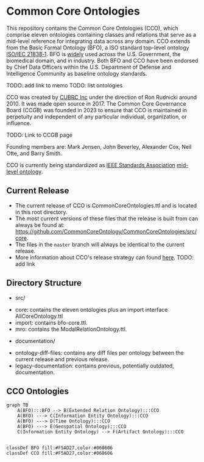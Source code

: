 # Common Core Ontologies
This repository contains the Common Core Ontologies (CCO), which comprise eleven ontologies containing classes and relations that serve as a mid-level reference for integrating data across any domain. CCO extends from the Basic Formal Ontology (BFO), a ISO standard top-level ontology [ISO/IEC 21838‑1](https://www.iso.org/standard/71954.html). BFO is [widely](https://basic-formal-ontology.org/users.html) used across the U.S. Government, the biomedical domain, and in industry. Both BFO and CCO have been endorsed by Chief Data Officers within the U.S. Department of Defense and Intelligence Community as baseline ontology standards.

TODO: add link to memo
TODO: list ontologies

CCO was created by [CUBRC Inc](https://www.cubrc.org/) under the direction of Ron Rudnicki around 2010. It was made open source in 2017. The Common Core Governance Board (CCGB) was founded in 2023 to ensure that CCO is maintained in perpetuity and independent of any particular individual, organization, or influence. 

TODO: Link to CCGB page

Founding members are: Mark Jensen, John Beverley, Alexander Cox, Neil Otte, and Barry Smith.

CCO is currently being standardized as [IEEE Standards Association](https://standards.ieee.org/develop/) [mid-level ontology](https://standards.ieee.org/ieee/3195/11025/). 

## Current Release 

* The current release of CCO is CommonCoreOntologies.ttl and is located in this root directory. 
* The most current versions of these files that the release is built from can always be found at: https://github.com/CommonCoreOntology/CommonCoreOntologies/src/core.
* The files in the `master` branch will always be identical to the current release.
* More information about CCO's release strategy can found [here](). TODO: add link

## Directory Structure

* src/
- core: contains the eleven ontologies plus an import interface AllCoreOntology.ttl
- import: contains bfo-core.ttl.
- mro: contains the ModalRelationOntology.ttl.

* documentation/
- ontology-diff-files: contains any diff files per ontology between the current release and previous release.
- legacy-documentation: contains previous, potentially outdated, documentation. 


## CCO Ontologies
```mermaid
graph TB
    A(BFO):::BFO --> B(Extended Relation Ontology):::CCO
    A(BFO) ---> C(Information Entity Ontology):::CCO
    A(BFO) ---> D(Time Ontology):::CCO
    A(BFO) ---> E(Geospatial Ontology):::CCO
    C(Information Entity Ontology) --> F(Artifact Ontology):::CCO


classDef BFO fill:#F5AD27,color:#060606
classDef CCO fill:#F5AD27,color:#060606